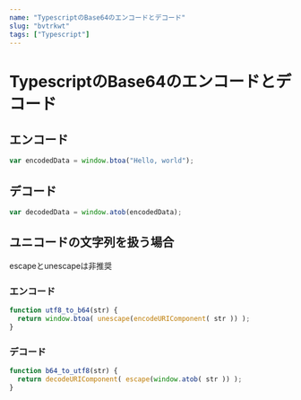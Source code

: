 ```yaml
---
name: "TypescriptのBase64のエンコードとデコード"
slug: "bvtrkwt"
tags: ["Typescript"]
---
```


# TypescriptのBase64のエンコードとデコード

## エンコード

```typescript
var encodedData = window.btoa("Hello, world");
```

## デコード

```typescript
var decodedData = window.atob(encodedData);
```

## ユニコードの文字列を扱う場合

escapeとunescapeは非推奨

### エンコード

```typescript
function utf8_to_b64(str) {
  return window.btoa( unescape(encodeURIComponent( str )) );
}
```

### デコード

```typescript
function b64_to_utf8(str) {
  return decodeURIComponent( escape(window.atob( str )) );
}
```


